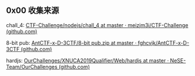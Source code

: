 ## 0x00 收集来源

chall_4: [CTF-Challenge/nodejs/chall_4 at master · meizjm3i/CTF-Challenge (github.com)](https://github.com/meizjm3i/CTF-Challenge/tree/master/nodejs/chall_4)

8-bit pub: [AntCTF-x-D-3CTF/8-bit pub.zip at master · fghcvjk/AntCTF-x-D-3CTF (github.com)](https://github.com/fghcvjk/AntCTF-x-D-3CTF/blob/master/web/)

hardjs: [OurChallenges/XNUCA2019Qualifier/Web/hardjs at master · NeSE-Team/OurChallenges (github.com)](https://github.com/NeSE-Team/OurChallenges/tree/master/XNUCA2019Qualifier/Web/hardjs)

